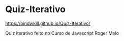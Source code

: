 # Quiz-Iterativo

https://bindwkill.github.io/Quiz-Iterativo/

Quiz iterativo feito no Curso de Javascript Roger Melo

